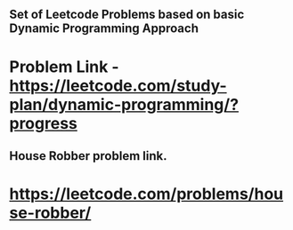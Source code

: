 ## Set of Leetcode Problems based on basic Dynamic Programming Approach

# Problem Link - https://leetcode.com/study-plan/dynamic-programming/?progress

## House Robber problem link.

# https://leetcode.com/problems/house-robber/
